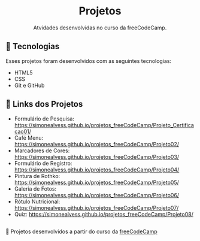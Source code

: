 <h1 align="center"> Projetos </h1>

<p align="center">
Atvidades desenvolvidas no curso da freeCodeCamp. <br/>
</p>

## 🚀 Tecnologias

Esses projetos foram desenvolvidos com as seguintes tecnologias:

- HTML5
- CSS
- Git e GitHub

## 🔗 Links dos Projetos
  
- Formulário de Pesquisa: https://simonealvess.github.io/projetos_freeCodeCamp/Projeto_Certificacao01/
- Café Menu: https://simonealvess.github.io/projetos_freeCodeCamp/Projeto02/
- Marcadores de Cores: https://simonealvess.github.io/projetos_freeCodeCamp/Projeto03/
- Formulário de Registro: https://simonealvess.github.io/projetos_freeCodeCamp/Projeto04/
- Pintura de Rothko: https://simonealvess.github.io/projetos_freeCodeCamp/Projeto05/
- Galeria de Fotos: https://simonealvess.github.io/projetos_freeCodeCamp/Projeto06/
- Rótulo Nutricional: https://simonealvess.github.io/projetos_freeCodeCamp/Projeto07/
- Quiz: https://simonealvess.github.io/projetos_freeCodeCamp/Projeto08/

##
<p>📌 Projetos desenvolvidos a partir do curso da <a href="https://www.freecodecamp.org/portuguese/learn/">freeCodeCamp</a></p>

  
 
  
 
  
  
  


